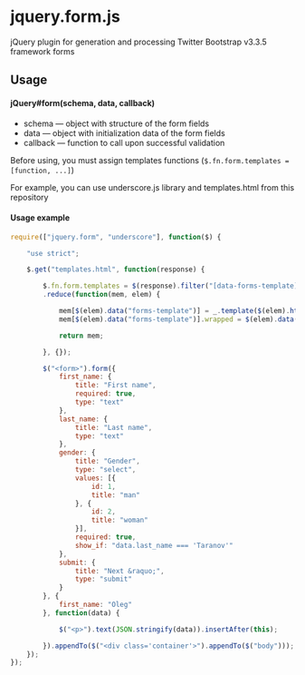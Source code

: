 jquery.form.js
===========

jQuery plugin for generation and processing Twitter Bootstrap v3.3.5 framework forms

Usage
-----

#### jQuery#form(schema, data, callback)

* schema — object with structure of the form fields
* data — object with initialization data of the form fields
* callback — function to call upon successful validation

Before using, you must assign templates functions (`$.fn.form.templates = [function, ...]`)

For example, you can use underscore.js library and templates.html from this repository

#### Usage example

```javascript
require(["jquery.form", "underscore"], function($) {

	"use strict";

	$.get("templates.html", function(response) {

		$.fn.form.templates = $(response).filter("[data-forms-template]").get()
		.reduce(function(mem, elem) {

			mem[$(elem).data("forms-template")] = _.template($(elem).html());
			mem[$(elem).data("forms-template")].wrapped = $(elem).data("wrapped") !== false;

			return mem;

		}, {});

		$("<form>").form({
			first_name: {
				title: "First name",
				required: true,
				type: "text"
			},
			last_name: {
				title: "Last name",
				type: "text"
			},
			gender: {
				title: "Gender",
				type: "select",
				values: [{
					id: 1,
					title: "man"
				}, {
					id: 2,
					title: "woman"
				}],
				required: true,
				show_if: "data.last_name === 'Taranov'"
			},
			submit: {
				title: "Next &raquo;",
				type: "submit"
			}
		}, {
			first_name: "Oleg"
		}, function(data) {

			$("<p>").text(JSON.stringify(data)).insertAfter(this);

		}).appendTo($("<div class='container'>").appendTo($("body")));
	});
});
```
